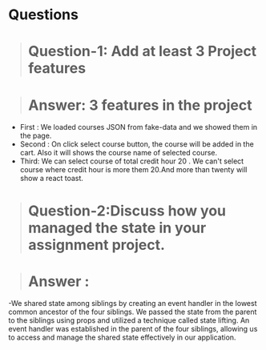 # Questions

># Question-1: Add at least 3 Project features

># Answer: 3 features in the project
- First : We loaded courses JSON from fake-data and we showed them in the page.
- Second : On click select course button, the course will be added in the  cart. Also it will  shows the course name of selected course.
- Third: We can select course of total credit  hour 20 . We can't select course where credit hour is more them 20.And more than twenty will show a react toast.

 ># Question-2:Discuss how you managed the state in your assignment project.

 ># Answer :
 -We shared state among siblings by creating an event handler in the lowest common ancestor of the four siblings. We passed the state from the parent to the siblings using props and utilized a technique called state lifting. An event handler was established in the parent of the four siblings, allowing us to access and manage the shared state effectively in our application.


